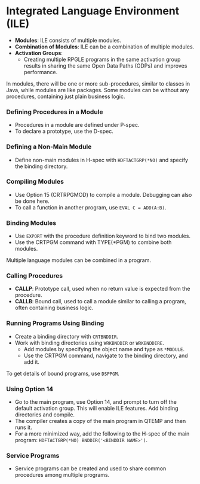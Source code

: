 # Integrated Language Environment (ILE)

- **Modules**: ILE consists of multiple modules.
- **Combination of Modules**: ILE can be a combination of multiple modules.
- **Activation Groups**: 
  - Creating multiple RPGLE programs in the same activation group results in sharing the same Open Data Paths (ODPs) and improves performance.

In modules, there will be one or more sub-procedures, similar to classes in Java, while modules are like packages. Some modules can be without any procedures, containing just plain business logic.

### Defining Procedures in a Module
- Procedures in a module are defined under P-spec.
- To declare a prototype, use the D-spec.

### Defining a Non-Main Module
- Define non-main modules in H-spec with `HDFTACTGRP(*NO)` and specify the binding directory.

### Compiling Modules
- Use Option 15 (CRTRPGMOD) to compile a module. Debugging can also be done here.
- To call a function in another program, use `EVAL C = ADD(A:B)`.

### Binding Modules
- Use `EXPORT` with the procedure definition keyword to bind two modules.
- Use the CRTPGM command with TYPE(*PGM) to combine both modules.

Multiple language modules can be combined in a program.

### Calling Procedures
- **CALLP**: Prototype call, used when no return value is expected from the procedure.
- **CALLB**: Bound call, used to call a module similar to calling a program, often containing business logic.

### Running Programs Using Binding
- Create a binding directory with `CRTBNDDIR`.
- Work with binding directories using `WRKBNDDIR` or `WRKBNDDIRE`.
  - Add modules by specifying the object name and type as `*MODULE`.
  - Use the CRTPGM command, navigate to the binding directory, and add it.

To get details of bound programs, use `DSPPGM`.

### Using Option 14
- Go to the main program, use Option 14, and prompt to turn off the default activation group. This will enable ILE features. Add binding directories and compile.
- The compiler creates a copy of the main program in QTEMP and then runs it.
- For a more minimized way, add the following to the H-spec of the main program: `HDFTACTGRP(*NO) BNDDIR('<BINDDIR NAME>')`.

### Service Programs
- Service programs can be created and used to share common procedures among multiple programs.

